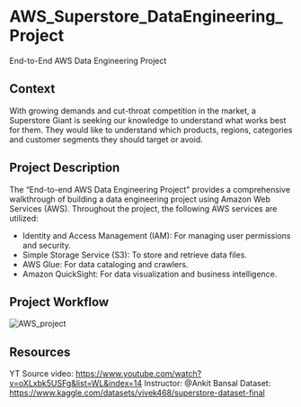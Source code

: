 # AWS_Superstore_DataEngineering_Project
End-to-End AWS Data Engineering Project


## Context
With growing demands and cut-throat competition in the market, a Superstore Giant is seeking our knowledge to understand what works best for them. They would like to understand which products, regions, categories and customer segments they should target or avoid.

## Project Description
The “End-to-end AWS Data Engineering Project" provides a comprehensive walkthrough of building a data engineering project using Amazon Web Services (AWS). Throughout the project, the following AWS services are utilized:​
* Identity and Access Management (IAM): For managing user permissions and security.​
* Simple Storage Service (S3): To store and retrieve data files.​
* AWS Glue: For data cataloging and crawlers.​
* Amazon QuickSight: For data visualization and business intelligence.​

## Project Workflow 

![AWS_project](https://github.com/user-attachments/assets/b4de554b-ea82-4791-b642-bfc30470abeb)


## Resources
YT Source video: https://www.youtube.com/watch?v=oXLxbk5USFg&list=WL&index=14
Instructor: @Ankit Bansal
Dataset: https://www.kaggle.com/datasets/vivek468/superstore-dataset-final



